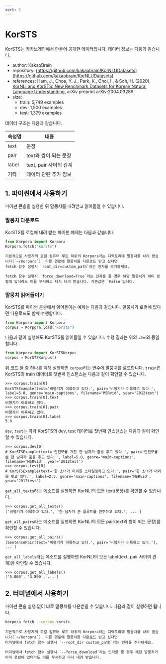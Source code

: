 ```yaml
---
sort: 5
---
```


# KorSTS

KorSTS는 카카브레인에서 만들어 공개한 데이터입니다.
데이터 정보는 다음과 같습니다.

- author: KakaoBrain
- repository: [https://github.com/kakaobrain/KorNLUDatasets](https://github.com/kakaobrain/KorNLUDatasets)
- references: Ham, J., Choe, Y. J., Park, K., Choi, I., & Soh, H. (2020). [KorNLI and KorSTS: New Benchmark Datasets for Korean Natural Language Understanding.](https://arxiv.org/abs/2004.03289) arXiv preprint arXiv:2004.03289.
- size:
  - train: 5,749 examples
  - dev: 1,500 examples
  - test: 1,379 examples

데이터 구조는 다음과 같습니다.

|속성명|내용|
|---|---|
|text|문장|
|pair|text와 쌍이 되는 문장|
|label|text, pair 사이의 관계|
|기타|데이터 관련 추가 정보|


## 1. 파이썬에서 사용하기

파이썬 콘솔을 실행한 뒤 말뭉치를 내려받고 읽어들일 수 있습니다.

### 말뭉치 다운로드

KorSTS를 로컬에 내려 받는 파이썬 예제는 다음과 같습니다.

```python
from Korpora import Korpora
Korpora.fetch("korsts")
```

```note
기본적으로 사용자의 로컬 컴퓨터 루트 하위의 Korpora라는 디렉토리에 말뭉치를 내려 받습니다(`~/Korpora`). 다른 경로에 말뭉치를 다운로드 받고 싶다면 
fetch 함수 실행시 `root_dir=custom_path`라는 인자를 추가하세요.
```

```tip
fetch 함수 실행시 `force_download=True`라는 인자를 줄 경우 해당 말뭉치가 이미 로컬에 있더라도 이를 무시하고 다시 내려 받습니다. 기본값은 `False`입니다.
```


### 말뭉치 읽어들이기

KorSTS를 파이썬 콘솔에서 읽어들이는 예제는 다음과 같습니다.
말뭉치가 로컬에 없다면 다운로드도 함께 수행합니다.

```python
from Korpora import Korpora
corpus = Korpora.load("korsts")
```

다음과 같이 실행해도 KorSTS를 읽어들일 수 있습니다.
수행 결과는 위의 코드와 동일합니다.

```python
from Korpora import KorSTSKorpus
corpus = KorSTSKorpus()
```

위 코드 둘 중 하나를 택해 실행하면 `corpus`라는 변수에 말뭉치를 로드합니다.
`train`은 KorSTS의 train 데이터로 첫번째 인스턴스는 다음과 같이 확인할 수 있습니다.

```
>>> corpus.train[0]
KorSTSExample(text='비행기가 이륙하고 있다.', pair='비행기가 이륙하고 있다.', label=5.0, genre='main-captions', filename='MSRvid', year='2012test')
>>> corpus.train[0].text
비행기가 이륙하고 있다.
>>> corpus.train[0].pair
비행기가 이륙하고 있다.
>>> corpus.train[0].label
5.0
```

`dev`, `test`는 각각 KorSTS의 dev, test 데이터로 첫번째 인스턴스는 다음과 같이 확인할 수 있습니다.

```
>>> corpus.dev[0]
# KorSTSExample(text='안전모를 가진 한 남자가 춤을 추고 있다.', pair='안전모를 쓴 한 남자가 춤을 추고 있다.', label=5.0, genre='main-captions', filename='MSRvid', year='2012test')
>>> corpus.test[0]
# KorSTSExample(text='한 소녀가 머리를 스타일링하고 있다.', pair='한 소녀가 머리를 빗고 있다.', label=2.5, genre='main-captions', filename='MSRvid', year='2012test')
```


`get_all_texts`라는 메소드를 실행하면 KorNLI의 모든 text(문장)를 확인할 수 있습니다.

```
>>> corpus.get_all_texts()
['비행기가 이륙하고 있다.', '한 남자가 큰 플루트를 연주하고 있다.', ... ]
```

`get_all_pairs`라는 메소드를 실행하면 KorNLI의 모든 pair(text와 쌍이 되는 문장)를 확인할 수 있습니다.

```
>>> corpus.get_all_pairs()
[SentencePair(text='비행기가 이륙하고 있다.', pair='비행기가 이륙하고 있다.'), ... ]
```

`get_all_labels`라는 메소드를 실행하면 KorNLI의 모든 label(text, pair 사이의 관계)을 확인할 수 있습니다.

```
>>> corpus.get_all_labels()
['5.000', '3.800', ... ]
```

## 2. 터미널에서 사용하기

파이썬 콘솔 실행 없이 바로 말뭉치를 다운받을 수 있습니다.
다음과 같이 실행하면 됩니다.

```bash
korpora fetch --corpus korsts
```

```note
기본적으로 사용자의 로컬 컴퓨터 루트 하위의 Korpora라는 디렉토리에 말뭉치를 내려 받습니다(`~/Korpora`). 다른 경로에 말뭉치를 다운로드 받고 싶다면 
터미널에서 fetch 함수 실행시 `--root_dir custom_path`라는 인자를 추가하세요.
```

```tip
터미널에서 fetch 함수 실행시 `--force_download`라는 인자를 줄 경우 해당 말뭉치가 이미 로컬에 있더라도 이를 무시하고 다시 내려 받습니다.
```